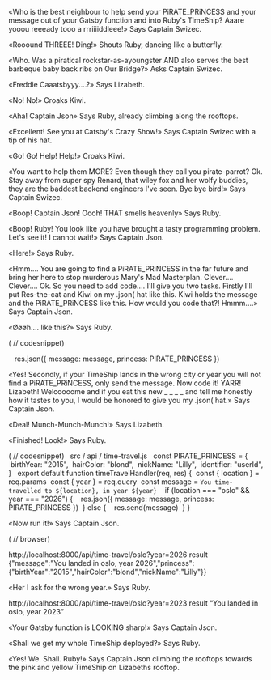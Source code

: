 «Who is the best neighbour to help send your PiRATE_PRiNCESS and your message out of your Gatsby function and into Ruby's TimeShip? Aaare yooou reeeady tooo a rrriiiiddleee!» Says Captain Swizec.

«Rooound THREEE! Ding!» Shouts Ruby, dancing like a butterfly.

«Who. Was a piratical rockstar-as-ayoungster AND also serves the best barbeque baby back ribs on Our Bridge?» Asks Captain Swizec.

«Freddie Caaatsbyyy....?» Says Lizabeth.

«No! No!» Croaks Kiwi.

«Aha! Captain Json» Says Ruby, already climbing along the rooftops.

«Excellent! See you at Catsby's Crazy Show!» Says Captain Swizec with a tip of his hat.

«Go! Go! Help! Help!» Croaks Kiwi.

«You want to help them MORE? Even though they call you pirate-parrot? Ok. Stay away from super spy Renard, that wiley fox and her wolfy buddies, they are the baddest backend engineers I've seen. Bye bye bird!» Says Captain Swizec.

«Boop! Captain Json! Oooh! THAT smells heavenly» Says Ruby.

«Boop! Ruby! You look like you have brought a tasty programming problem. Let's see it! I cannot wait!» Says Captain Json.

«Here!» Says Ruby.

«Hmm.... You are going to find a PiRATE_PRiNCESS in the far future and bring her here to stop murderous Mary's Mad Masterplan. Clever.... Clever.... Ok. So you need to add code.... I'll give you two tasks. Firstly I'll put Res-the-cat and Kiwi on my .json( hat like this. Kiwi holds the message and the PiRATE_PRiNCESS like this. How would you code that?! Hmmm....» Says Captain Json.

«Øøøh.... like this?» Says Ruby.

( // codesnippet)

   res.json({ message: message, princess: PIRATE_PRINCESS })



«Yes! Secondly, if your TimeShip lands in the wrong city or year you will not find a PiRATE_PRiNCESS, only send the message. Now code it! YARR! Lizabeth! Welcoooome and if you eat this new _ _ _ _ and tell me honestly how it tastes to you, I would be honored to give you my .json( hat.» Says Captain Json.

«Deal! Munch-Munch-Munch!» Says Lizabeth.

«Finished! Look!» Says Ruby.

( // codesnippet)
 
src / api / time-travel.js
 
const PIRATE_PRINCESS = {
 birthYear: "2015",
 hairColor: "blond",
 nickName: "Lilly",
 identifier: "userId",
}
 
export default function timeTravelHandler(req, res) {
 const { location } = req.params
 const { year } = req.query
 const message = `You time-travelled to ${location}, in year ${year}`
 
 if (location === "oslo" && year === "2026") {
   res.json({ message: message, princess: PIRATE_PRINCESS })
 } else {
   res.send(message)
 }
}




«Now run it!» Says Captain Json.

( // browser)

http://localhost:8000/api/time-travel/oslo?year=2026 result {"message":"You landed in oslo, year 2026","princess":{"birthYear":"2015","hairColor":"blond","nickName":"Lilly"}}

«Her I ask for the wrong year.» Says Ruby.


http://localhost:8000/api/time-travel/oslo?year=2023 result “You landed in oslo, year 2023”

«Your Gatsby function is LOOKING sharp!» Says Captain Json.

«Shall we get my whole TimeShip deployed?» Says Ruby.

«Yes! We. Shall. Ruby!» Says Captain Json climbing the rooftops towards the pink and yellow TimeShip on Lizabeths rooftop.